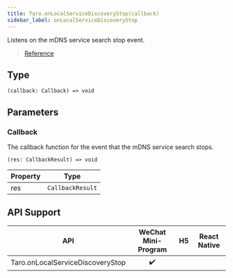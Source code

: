 ```yaml
---
title: Taro.onLocalServiceDiscoveryStop(callback)
sidebar_label: onLocalServiceDiscoveryStop
---
```


Listens on the mDNS service search stop event.

> [Reference](https://developers.weixin.qq.com/miniprogram/dev/api/network/mdns/wx.onLocalServiceDiscoveryStop.html)

## Type

```tsx
(callback: Callback) => void
```

## Parameters

### Callback

The callback function for the event that the mDNS service search stops.

```tsx
(res: CallbackResult) => void
```

<table>
  <thead>
    <tr>
      <th>Property</th>
      <th>Type</th>
    </tr>
  </thead>
  <tbody>
    <tr>
      <td>res</td>
      <td><code>CallbackResult</code></td>
    </tr>
  </tbody>
</table>

## API Support

|               API                | WeChat Mini-Program | H5 | React Native |
|:--------------------------------:|:-------------------:|:--:|:------------:|
| Taro.onLocalServiceDiscoveryStop |         ✔️          |    |              |
